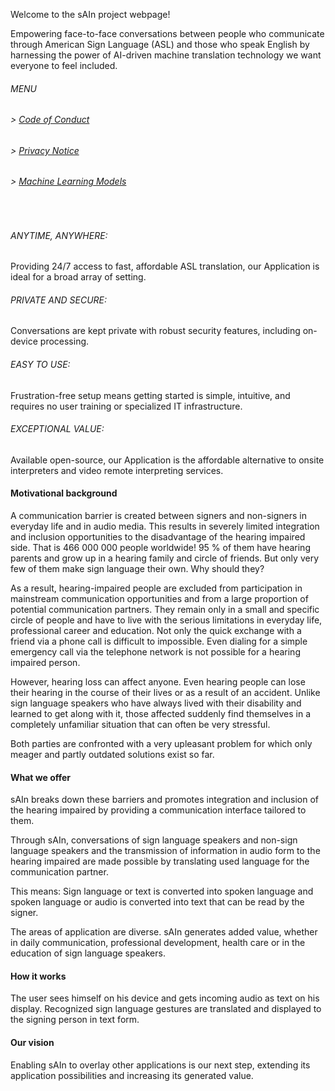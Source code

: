Welcome to the sAIn project webpage!

Empowering face-to-face conversations between people who communicate through American Sign Language (ASL) and those who speak English by harnessing the power of AI-driven machine translation technology we want everyone to feel included.
&nbsp;
&nbsp;
&nbsp;
###### MENU

###### > [Code of Conduct](CODE_OF_CONDUCT.md)
###### > [Privacy Notice](PRIVACY_NOTICE.md)
###### > [Machine Learning Models](ML.md)
&nbsp;
&nbsp;
&nbsp;
&nbsp;
&nbsp;
&nbsp;
###### ANYTIME, ANYWHERE:
Providing 24/7 access to fast, affordable ASL translation, our Application is ideal for a broad array of setting.

###### PRIVATE AND SECURE:
Conversations are kept private with robust security features, including on-device processing.

###### EASY TO USE:
Frustration-free setup means getting started is simple, intuitive, and requires no user training or specialized IT infrastructure.

###### EXCEPTIONAL VALUE:
Available open-source, our Application is the affordable alternative to onsite interpreters and video remote interpreting services.
&nbsp;
&nbsp;
&nbsp;
&nbsp;
&nbsp;
&nbsp;
#### Motivational background

A communication barrier is created between signers and non-signers in everyday life and in audio media. This results in severely limited integration and inclusion opportunities to the disadvantage of the hearing impaired side. That is 466 000 000 people worldwide!
95 % of them have hearing parents and grow up in a hearing family and circle of friends. But only very few of them make sign language their own. Why should they?

As a result, hearing-impaired people are excluded from participation in mainstream communication opportunities and from a large proportion of potential communication partners. They remain only in a small and specific circle of people and have to live with the serious limitations in everyday life, professional career and education. Not only the quick exchange with a friend via a phone call is difficult to impossible. Even dialing for a simple emergency call via the telephone network is not possible for a hearing impaired person.

However, hearing loss can affect anyone. Even hearing people can lose their hearing in the course of their lives or as a result of an accident. Unlike sign language speakers who have always lived with their disability and learned to get along with it, those affected suddenly find themselves in a completely unfamiliar situation that can often be very stressful.

Both parties are confronted with a very upleasant problem for which only meager and partly outdated solutions exist so far.
&nbsp;
&nbsp;
&nbsp;
&nbsp;
&nbsp;
&nbsp;
#### What we offer

sAIn breaks down these barriers and promotes integration and inclusion of the hearing impaired by providing a communication interface tailored to them. 

Through sAIn, conversations of sign language speakers and non-sign language speakers and the transmission of information in audio form to the hearing impaired are made possible by translating used language for the communication partner. 

This means: 
Sign language or text is converted into spoken language and spoken language or audio is converted into text that can be read by the signer.

The areas of application are diverse. sAIn generates added value, whether in daily communication, professional development, health care or in the education of sign language speakers.
&nbsp;
&nbsp;
&nbsp;
&nbsp;
&nbsp;
&nbsp;
#### How it works

The user sees himself on his device and gets incoming audio as text on his display. Recognized sign language gestures are translated and displayed to the signing person in text form.
&nbsp;
&nbsp;
&nbsp;
&nbsp;
&nbsp;
&nbsp;
#### Our vision

Enabling sAIn to overlay other applications is our next step, extending its application possibilities and increasing its generated value.
 